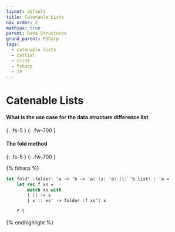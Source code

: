 ```yaml
---
layout: default
title: Catenable Lists
nav_order: 2
mathjax: true
parent: Data Structures
grand_parent: FSharp
tags: 
  - catenable lists
  - catlist
  - clist
  - fsharp
  - f#
---
```


# Catenable Lists

#### What is the use case for the data structure difference list
{: .fs-5 }
{: .fw-700 }



#### The fold method
{: .fs-5 }
{: .fw-700 }

{% fsharp %}
```fsharp
let fold' (folder: 'a -> 'b -> 'a) (s: 'a) (l: 'b list) : 'a =
    let rec f xs =
        match xs with
        | [] -> s
        | x :: xs' -> folder (f xs') x

    f l
```
{% endhighlight %}

